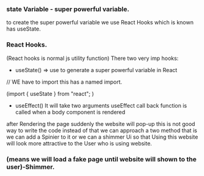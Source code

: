 ### state Variable - super powerful variable.
to create the super powerful variable   we use React Hooks which is known has useState.


### React Hooks.

(React hooks is normal js utility function)
There two very imp hooks:

- useState() => use to generate a super powerful variable in React

// WE have to import this has a named import.

(import { useState } from "react"; )

- useEffect()
It will take two arguments
useEffect call back function is called when a body component is rendered

after Rendering the page suddenly the website will pop-up this is not  good way to write the code instead of that we can approach a two method that is we can add a Spinier to it or we can a shimmer Ui so that Using this website will look more attractive to the User who is using website.
### (means we will load a fake page until website will shown to the user)-Shimmer.
